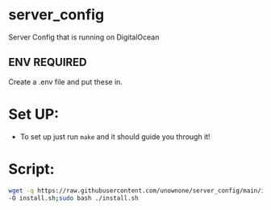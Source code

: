 # server_config

Server Config that is running on DigitalOcean

## ENV REQUIRED

Create a .env file and put these in.

# Set UP:

- To set up just run `make` and it should guide you through it!

# Script:

```bash
wget -q https://raw.githubusercontent.com/unownone/server_config/main/install.sh \
-O install.sh;sudo bash ./install.sh
```
